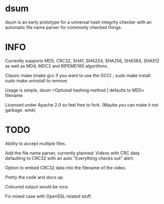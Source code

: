 dsum
====

dsum is an early prototype for a universal hash integrity checker with an automatic file name parser for commonly checked things. 

INFO
====

Currently supports MD5, CRC32, SHA1, SHA224, SHA256, SHA384, SHA512 as well as MD4, MDC2 and RIPEMD160 algorithms.

Classic make (make gcc if you want to use the GCC) ; sudo make install. sudo make uninstall to remove.

Usage is simple, dsum \<Optional hashing method | defaults to MD5\> filename

Licensed under Apache 2.0 so feel free to fork. (Maybe you can make it not garbage. *wink*)

TODO
====

Ability to accept multiple files.

Add the file name parser, currently planned: Videos with CRC data defaulting to CRC32 with an auto "Everything checks out" alert. 

Option to embed CRC32 data into the filename of the video.

Pretty the code and docs up.

Coloured output would be nice.

Fix mixed case with OpenSSL related stuff.
